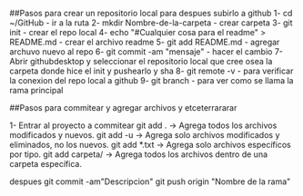 ##Pasos para crear un repositorio local para despues subirlo a github
1-
cd ~/GitHub - ir a la ruta
2-
mkdir Nombre-de-la-carpeta - crear carpeta
3-
git init - crear el repo local
4-
echo "#Cualquier cosa para el readme" > README.md - crear el archivo readme
5-
git add README.md - agregar archuvo nuevo al repo
6-
git commit -am "mensaje" - hacer el cambio
7-
Abrir githubdesktop y seleccionar el repositorio local que cree osea la carpeta donde hice el init y pushearlo y sha
8-
git remote -v - para verificar la conexion del repo local a github
9-
git branch - para ver como se llama la rama principal

##Pasos para commitear y agregar archivos y etceterrararar

1- Entrar al proyecto a commitear
git add . → Agrega todos los archivos modificados y nuevos.
git add -u → Agrega solo archivos modificados y eliminados, no los nuevos.
git add *.txt → Agrega solo archivos específicos por tipo.
git add carpeta/ → Agrega todos los archivos dentro de una carpeta específica.

despues git commit -am"Descripcion"
git push origin "Nombre de la rama"
